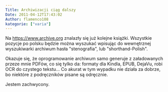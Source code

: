 ```yaml
---
Title: Archiwizacji ciąg dalszy
Date: 2011-04-12T17:43:02
Author: flamenco108
kategorie: ["varia"]
---
```



Na https://www.archive.org znalazły się już kolejne książki. Wszystkie
pozycje po polsku będzie można wyszukać wpisując do wewnętrznej
wyszukiwarki archiwum hasła "stenografia", lub "shorthand-Polish".

Okazuje się, że oprogramowanie archiwum samo generuje z załadowanych
przeze mnie PDFów, co się tylko da: formaty dla Kindla, EPUB, DejaVu,
robi OCR do czystego tekstu... Co akurat w tym wypadku nie działa za
dobrze, bo niektóre z podręczników pisane są odręcznie.

Jestem zachwycony.
